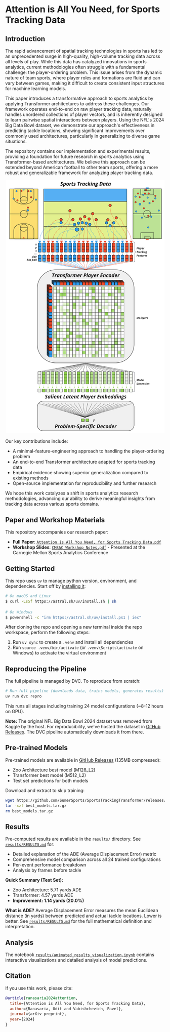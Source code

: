 
# Attention is All You Need, for Sports Tracking Data

## Introduction

The rapid advancement of spatial tracking technologies in sports has led to an unprecedented surge in high-quality, high-volume tracking data across all levels of play. While this data has catalyzed innovations in sports analytics, current methodologies often struggle with a fundamental challenge: the player-ordering problem. This issue arises from the dynamic nature of team sports, where player roles and formations are fluid and can vary between games, making it difficult to create consistent input structures for machine learning models.

This paper introduces a transformative approach to sports analytics by applying Transformer architectures to address these challenges. Our framework operates end-to-end on raw player tracking data, naturally handles unordered collections of player vectors, and is inherently designed to learn pairwise spatial interactions between players. Using the NFL's 2024 Big Data Bowl dataset, we demonstrate our approach's effectiveness in predicting tackle locations, showing significant improvements over commonly used architectures, particularly in generalizing to diverse game situations.

The repository contains our implementation and experimental results, providing a foundation for future research in sports analytics using Transformer-based architectures. We believe this approach can be extended beyond American football to other team sports, offering a more robust and generalizable framework for analyzing player tracking data.

![Simple Architecture Diagram](./Sumer%20Sports%20Transformer%20Simple%20Arch.jpg)

Our key contributions include:

* A minimal-feature-engineering approach to handling the player-ordering problem
* An end-to-end Transformer architecture adapted for sports tracking data
* Empirical evidence showing superior generalization compared to existing methods
* Open-source implementation for reproducibility and further research

We hope this work catalyzes a shift in sports analytics research methodologies, advancing our ability to derive meaningful insights from tracking data across various sports domains.

## Paper and Workshop Materials

This repository accompanies our research paper:
- **Full Paper**: [`Attention is All You Need, for Sports Tracking Data.pdf`](./Attention%20is%20All%20You%20Need,%20for%20Sports%20Tracking%20Data.pdf)
- **Workshop Slides**: [`CMSAC Workshop Notes.pdf`](./CMSAC%20Workshop%20Notes.pdf) - Presented at the Carnegie Mellon Sports Analytics Conference

## Getting Started

This repo uses `uv` to manage python version, environment, and dependencies. Start off by [installing it](https://docs.astral.sh/uv/getting-started/installation/):

```bash
# On macOS and Linux
$ curl -LsSf https://astral.sh/uv/install.sh | sh

# On Windows
$ powershell -c "irm https://astral.sh/uv/install.ps1 | iex"
```

After cloning the repo and opening a new terminal inside the repo workspace, perform the following steps:

1. Run `uv sync` to create a `.venv` and install all dependencies
2. Run `source .venv/bin/activate` (or `.venv\Scripts\activate` on Windows) to activate the virtual environment

## Reproducing the Pipeline

The full pipeline is managed by DVC. To reproduce from scratch:

```bash
# Run full pipeline (downloads data, trains models, generates results)
uv run dvc repro
```

This runs all stages including training 24 model configurations (~8-12 hours on GPU).

**Note:** The original NFL Big Data Bowl 2024 dataset was removed from Kaggle by the host. For reproducibility, we've hosted the dataset in [GitHub Releases](https://github.com/SumerSports/SportsTrackingTransformer/releases/tag/data-v1.0). The DVC pipeline automatically downloads it from there.


## Pre-trained Models

Pre-trained models are available in [GitHub Releases](https://github.com/SumerSports/SportsTrackingTransformer/releases/tag/models-v1.0) (135MB compressed):
- Zoo Architecture best model (M128_L2)
- Transformer best model (M512_L2)
- Test set predictions for both models

Download and extract to skip training:
```bash
wget https://github.com/SumerSports/SportsTrackingTransformer/releases/download/models-v1.0/best_models.tar.gz
tar -xzf best_models.tar.gz
rm best_models.tar.gz
```

## Results

Pre-computed results are available in the `results/` directory. See [`results/RESULTS.md`](results/RESULTS.md) for:
- Detailed explanation of the ADE (Average Displacement Error) metric
- Comprehensive model comparison across all 24 trained configurations
- Per-event performance breakdown
- Analysis by frames before tackle

**Quick Summary (Test Set):**
- Zoo Architecture: 5.71 yards ADE
- Transformer: 4.57 yards ADE
- **Improvement: 1.14 yards (20.0%)**

**What is ADE?** Average Displacement Error measures the mean Euclidean distance (in yards) between predicted and actual tackle locations. Lower is better. See [`results/RESULTS.md`](results/RESULTS.md) for the full mathematical definition and interpretation.

## Analysis

The notebook [`results/animated_results_visualization.ipynb`](results/animated_results_visualization.ipynb) contains interactive visualizations and detailed analysis of model predictions.

## Citation

If you use this work, please cite:

```bibtex
@article{ranasaria2024attention,
  title={Attention is All You Need, for Sports Tracking Data},
  author={Ranasaria, Udit and Vabishchevich, Pavel},
  journal={arXiv preprint},
  year={2024}
}
```
